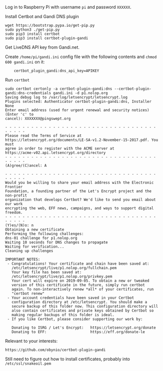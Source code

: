 Log in to Raspberry Pi with username `pi` and password `XXXXXX`.

Install Certbot and Gandi DNS plugin

    wget https://bootstrap.pypa.io/get-pip.py
    sudo python3 ./get-pip.py
    sudo pip3 install certbot
    sudo pip3 install certbot-plugin-gandi

Get LiveDNS API key from Gandi.net.

Create `/home/pi/gandi.ini` config file with the following contents and `chmod 600 gandi.ini` on it:

        certbot_plugin_gandi:dns_api_key=APIKEY

Run `certbot`

    sudo certbot certonly -a certbot-plugin-gandi:dns --certbot-plugin-gandi:dns-credentials gandi.ini -d p1.nolop.org
    Saving debug log to /var/log/letsencrypt/letsencrypt.log
    Plugins selected: Authenticator certbot-plugin-gandi:dns, Installer None
    Enter email address (used for urgent renewal and security notices) (Enter 'c' to
    cancel): XXXXXXX@pingswept.org

    - - - - - - - - - - - - - - - - - - - - - - - - - - - - - - - - - - - - - - - -
    Please read the Terms of Service at
    https://letsencrypt.org/documents/LE-SA-v1.2-November-15-2017.pdf. You must
    agree in order to register with the ACME server at
    https://acme-v02.api.letsencrypt.org/directory
    - - - - - - - - - - - - - - - - - - - - - - - - - - - - - - - - - - - - - - - -
    (A)gree/(C)ancel: A

    - - - - - - - - - - - - - - - - - - - - - - - - - - - - - - - - - - - - - - - -
    Would you be willing to share your email address with the Electronic Frontier
    Foundation, a founding partner of the Let's Encrypt project and the non-profit
    organization that develops Certbot? We'd like to send you email about our work
    encrypting the web, EFF news, campaigns, and ways to support digital freedom.
    - - - - - - - - - - - - - - - - - - - - - - - - - - - - - - - - - - - - - - - -
    (Y)es/(N)o: n
    Obtaining a new certificate
    Performing the following challenges:
    dns-01 challenge for p1.nolop.org
    Waiting 10 seconds for DNS changes to propagate
    Waiting for verification...
    Cleaning up challenges

    IMPORTANT NOTES:
     - Congratulations! Your certificate and chain have been saved at:
       /etc/letsencrypt/live/p1.nolop.org/fullchain.pem
       Your key file has been saved at:
       /etc/letsencrypt/live/p1.nolop.org/privkey.pem
       Your cert will expire on 2019-09-05. To obtain a new or tweaked
       version of this certificate in the future, simply run certbot
       again. To non-interactively renew *all* of your certificates, run
       "certbot renew"
     - Your account credentials have been saved in your Certbot
       configuration directory at /etc/letsencrypt. You should make a
       secure backup of this folder now. This configuration directory will
       also contain certificates and private keys obtained by Certbot so
       making regular backups of this folder is ideal.
     - If you like Certbot, please consider supporting our work by:

       Donating to ISRG / Let's Encrypt:   https://letsencrypt.org/donate
       Donating to EFF:                    https://eff.org/donate-le

Relevant to your interests:

    https://github.com/obynio/certbot-plugin-gandi

Still need to figure out how to install certificates, probably into `/etc/ssl/snakeoil.pem`
